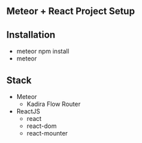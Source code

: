 ## Meteor + React Project Setup

## Installation
- meteor npm install
- meteor

## Stack
 - Meteor
 	- Kadira Flow Router
 - ReactJS
 	- react
 	- react-dom
 	- react-mounter